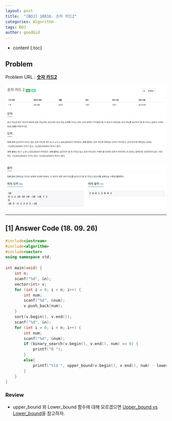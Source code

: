 ```yaml
---
layout: post
title:  "[BOJ] 10816. 숫자 카드2"
categories: Algorithm
tags: BOJ
author: goodGid
---
```

* content
{:toc}

## Problem

Problem URL : **[숫자 카드2](https://www.acmicpc.net/problem/10816)**












![](/assets/img/algorithm/10816_1.png)

![](/assets/img/algorithm/10816_2.png)

---


## [1] Answer Code (18. 09. 26)

``` cpp
#include<iostream>
#include<algorithm>
#include<vector>
using namespace std;

int main(void) {
    int n;
    scanf("%d", &n);
    vector<int> v;
    for (int i = 0; i < n; i++) {
        int num;
        scanf("%d", &num);
        v.push_back(num);
    }
    sort(v.begin(), v.end());
    scanf("%d", &n);
    for (int i = 0; i < n; i++) {
        int num;
        scanf("%d", &num);
        if (binary_search(v.begin(), v.end(), num) == 0) {
            printf("0 ");
        }
        else{
            printf("%ld ", upper_bound(v.begin(), v.end(), num) - lower_bound(v.begin(), v.end(), num));
        }
    }
}
```

### Review

* upper_bound 와 Lower_bound 함수에 대해 모르겠으면 [Upper_bound vs Lower_bound]({{site.url}}/Upper-Lower/)을 참고하자.